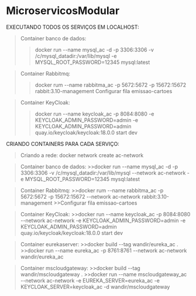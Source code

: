 # MicroservicosModular

EXECUTANDO TODOS OS SERVIÇOS EM LOCALHOST:

>Container banco de dados:
  >>docker run --name mysql_ac -d -p 3306:3306 -v /c/mysql_datadir:/var/lib/mysql -e MYSQL_ROOT_PASSWORD=12345 mysql:latest

>Container Rabbitmq:
  >>docker rum --name rabbitma_ac -p 5672:5672 -p 15672:15672 rabbit:3.10-management
  >>Configurar fila emissao-cartoes
  
>Container KeyCloak:
  >>docker run --name keycloak_ac -p 8084:8080 -e KEYCLOAK_ADMIN_PASSWORD=admin -e KEYCLOAK_ADMIN_PASSWORD=admin quay.io/keycloak/keycloak:18.0.0 start dev
  
  
CRIANDO CONTAINERS PARA CADA SERVIÇO:

  >Criando a rede: docker network create ac-network
  
  >Container banco de dados:
    >>docker run --name mysql_ac -d -p 3306:3306 -v /c/mysql_datadir:/var/lib/mysql --network ac-network -e MYSQL_ROOT_PASSWORD=12345 mysql:latest

  >Container Rabbitmq:
    >>docker rum --name rabbitma_ac -p 5672:5672 -p 15672:15672  --network ac-network rabbit:3.10-management
    >>Configurar fila emissao-cartoes
  
  >Container KeyCloak:
    >>docker run --name keycloak_ac -p 8084:8080 --network ac-network -e KEYCLOAK_ADMIN_PASSWORD=admin -e KEYCLOAK_ADMIN_PASSWORD=admin quay.io/keycloak/keycloak:18.0.0 start dev
    
  >Container eurekaserver:
    >>docker build --tag wandir/eureka_ac .
    >>docker run --name eureka_ac -p 8761:8761 --network ac-network wandir/eureka_ac
    
  >Container mscloudgateway:
    >>docker build --tag wandir/mscloudgateway .
    >>docker run --name mscloudgateway_ac --network ac-network -e EUREKA_SERVER=eureka_ac  -e KEYCLOAK_SERVER=keycloak_ac -d wandir/mscloudgateway  
  
  
